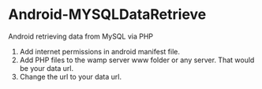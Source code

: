 # Android-MYSQLDataRetrieve
Android retrieving data from MySQL via PHP

1. Add internet permissions in android manifest file.
2. Add PHP files to the wamp server www folder or any server. That would be your data url.
3. Change the url to your data url. 
